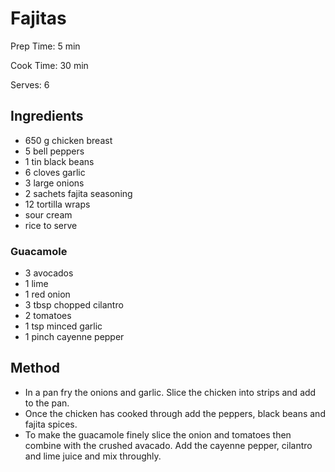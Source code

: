 # Fajitas

Prep Time: 5 min

Cook Time: 30 min

Serves: 6
## Ingredients
* 650 g chicken breast
* 5 bell peppers
* 1 tin black beans
* 6 cloves garlic
* 3 large onions
* 2 sachets fajita seasoning
* 12 tortilla wraps
* sour cream
* rice to serve

### Guacamole
* 3 avocados
* 1 lime
* 1 red onion
* 3 tbsp chopped cilantro
* 2 tomatoes
* 1 tsp minced garlic
* 1 pinch cayenne pepper


## Method
* In a pan fry the onions and garlic. Slice the chicken into strips and add to the pan.
* Once the chicken has cooked through add the peppers, black beans and fajita spices.
* To make the guacamole finely slice the onion and tomatoes then combine with the crushed avacado. Add the cayenne pepper, cilantro and lime juice and mix throughly.
